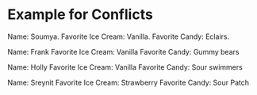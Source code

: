 # Example for Conflicts
Name:  Soumya. 
Favorite Ice Cream:  Vanilla. 
Favorite Candy:  Eclairs. 

Name:  Frank
Favorite Ice Cream:  Vanilla
Favorite Candy:  Gummy bears

Name:  Holly
Favorite Ice Cream:  Vanilla
Favorite Candy:  Sour swimmers

Name: Sreynit
Favorite Ice Cream: Strawberry
Favorite Candy: Sour Patch

